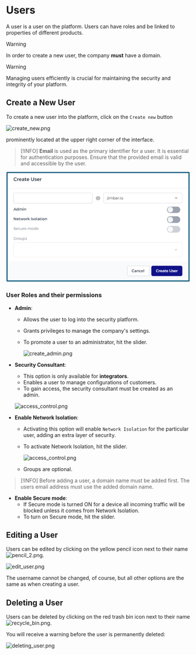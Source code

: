 # Users

A user is a user on the platform. Users can have roles and be linked to properties of different products.


> [!WARNING]
> In order to create a new user, the company **must** have a domain.

> [!WARNING]
> Managing users efficiently is crucial for maintaining the security and integrity of your platform. 


## Create a New User
To create a new user into the platform, click on the `Create new`  button

![create_new.png](/create_new.png)

prominently located at the upper right corner of the interface.

> [!INFO]
> **Email** is used as the primary identifier for a user. It is essential for authentication purposes. Ensure that the provided email is valid and accessible by the user. 

![newuser_2.png](newuser_2.png)

### User Roles and their permissions

- **Admin**:
  - Allows the user to log into the security platform.
  - Grants privileges to manage the company's settings.
  - To promote a user to an administrator, hit the slider.

    ![create_admin.png](/create_admin.png ':size=500x350')



- **Security Consultant**:
   - This option is only available for **integrators**.
   - Enables a user to manage configurations of customers.
   - To gain access, the security consultant must be created as an admin.

    ![access_control.png](/security_consultant.png ':size=500x350')
  
- **Enable Network Isolation**:
  - Activating this option will enable `Network Isolation` for the particular user, adding an extra layer of security.
  - To activate Network Isolation, hit the slider.
  
    ![access_control.png](/access_control.png ':size=500x350')
  - Groups are optional. 

> [!INFO]
>  Before adding a user, a domain name must be added first. The users email address must use the added domain name.

  
- **Enable Secure mode**:
  - If Secure mode is turned ON for a device all incoming traffic will be blocked unless it comes from Network Isolation.
  - To turn on Secure mode, hit the slider.

 ## Editing a User
  
 Users can be edited by clicking on the yellow pencil icon next to their name ![pencil_2.png](/pencil_2.png).
 
  ![edit_user.png](/edit_user.png ':size=500x350')
  
  The username cannot be changed, of course, but all other options are the same as when creating a user.
  
## Deleting a User

 Users can be deleted by clicking on the red trash bin icon next to their name ![recycle_bin.png](/recycle_bin.png).
 
 You will receive a warning before the user is permanently deleted:
 
 ![deleting_user.png](/deleting_user.png ':size=500')
  